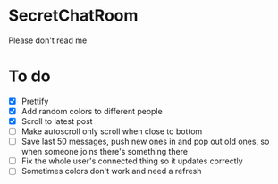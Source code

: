 SecretChatRoom
==============

Please don't read me

To do
=====
- [X] Prettify
- [X] Add random colors to different people
- [X] Scroll to latest post
- [ ] Make autoscroll only scroll when close to bottom
- [ ] Save last 50 messages, push new ones in and pop out old ones, so when someone joins there's something there
- [ ] Fix the whole user's connected thing so it updates correctly
- [ ] Sometimes colors don't work and need a refresh
